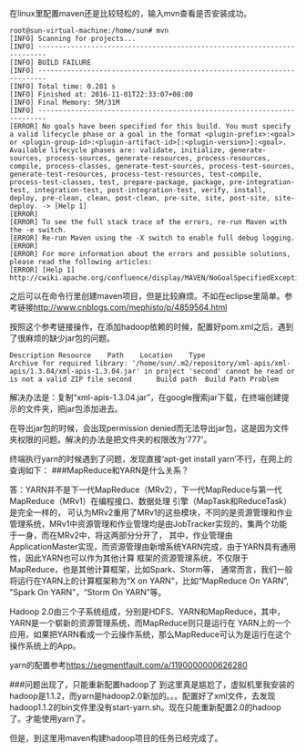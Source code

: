 在linux里配置maven还是比较轻松的，输入mvn查看是否安装成功。
```
root@sun-virtual-machine:/home/sun# mvn
[INFO] Scanning for projects...
[INFO] ------------------------------------------------------------------------
[INFO] BUILD FAILURE
[INFO] ------------------------------------------------------------------------
[INFO] Total time: 0.281 s
[INFO] Finished at: 2016-11-01T22:33:07+08:00
[INFO] Final Memory: 5M/31M
[INFO] ------------------------------------------------------------------------
[ERROR] No goals have been specified for this build. You must specify a valid lifecycle phase or a goal in the format <plugin-prefix>:<goal> or <plugin-group-id>:<plugin-artifact-id>[:<plugin-version>]:<goal>. Available lifecycle phases are: validate, initialize, generate-sources, process-sources, generate-resources, process-resources, compile, process-classes, generate-test-sources, process-test-sources, generate-test-resources, process-test-resources, test-compile, process-test-classes, test, prepare-package, package, pre-integration-test, integration-test, post-integration-test, verify, install, deploy, pre-clean, clean, post-clean, pre-site, site, post-site, site-deploy. -> [Help 1]
[ERROR] 
[ERROR] To see the full stack trace of the errors, re-run Maven with the -e switch.
[ERROR] Re-run Maven using the -X switch to enable full debug logging.
[ERROR] 
[ERROR] For more information about the errors and possible solutions, please read the following articles:
[ERROR] [Help 1] http://cwiki.apache.org/confluence/display/MAVEN/NoGoalSpecifiedException
```
之后可以在命令行里创建maven项目，但是比较麻烦。不如在eclipse里简单。参考链接<http://www.cnblogs.com/mephisto/p/4859564.html>

按照这个参考链接操作，在添加hadoop依赖的时候，配置好pom.xml之后，遇到了很麻烦的缺少jar包的问题。
```
Description	Resource	Path	Location	Type
Archive for required library: '/home/sun/.m2/repository/xml-apis/xml-apis/1.3.04/xml-apis-1.3.04.jar' in project 'second' cannot be read or is not a valid ZIP file	second		Build path	Build Path Problem
```
解决办法是：复制“xml-apis-1.3.04.jar”，在google搜索jar下载，在终端创建提示的文件夹，把jar包添加进去。

在导出jar包的时候，会出现permission denied而无法导出jar包，这是因为文件夹权限的问题。解决的办法是把文件夹的权限改为'777'。

终端执行yarn的时候遇到了问题，发现直接‘apt-get install yarn’不行，在网上的查询如下：
###MapReduce和YARN是什么关系？

答：YARN并不是下一代MapReduce（MRv2），下一代MapReduce与第一代MapReduce（MRv1）在编程接口、数据处理 引擎（MapTask和ReduceTask）是完全一样的， 可认为MRv2重用了MRv1的这些模块，不同的是资源管理和作业管理系统，MRv1中资源管理和作业管理均是由JobTracker实现的，集两个功能 于一身，而在MRv2中，将这两部分分开了， 其中，作业管理由ApplicationMaster实现，而资源管理由新增系统YARN完成，由于YARN具有通用性，因此YARN也可以作为其他计算 框架的资源管理系统，不仅限于MapReduce，也是其他计算框架，比如Spark、Storm等， 通常而言，我们一般将运行在YARN上的计算框架称为“X on YARN”，比如“MapReduce On YARN”, "Spark On YARN"，“Storm On YARN”等。

Hadoop 2.0由三个子系统组成，分别是HDFS、YARN和MapReduce，其中，YARN是一个崭新的资源管理系统，而MapReduce则只是运行在 YARN上的一个应用，如果把YARN看成一个云操作系统，那么MapReduce可认为是运行在这个操作系统上的App。

yarn的配置参考<https://segmentfault.com/a/1190000000626280>

###问题出现了，只能重新配置hadoop了
到这里真是尴尬了，虚拟机里我安装的hadoop是1.1.2，而yarn是hadoop2.0新加的。。。配置好了xml文件，去发现hadoop1.1.2的bin文件里没有start-yarn.sh。现在只能重新配置2.0的hadoop了。才能使用yarn了。

但是，到这里用maven构建hadoop项目的任务已经完成了。

